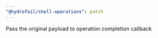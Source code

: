 ```yaml
---
"@hydrofoil/shell-operations": patch
---
```


Pass the original payload to operation completion callback
